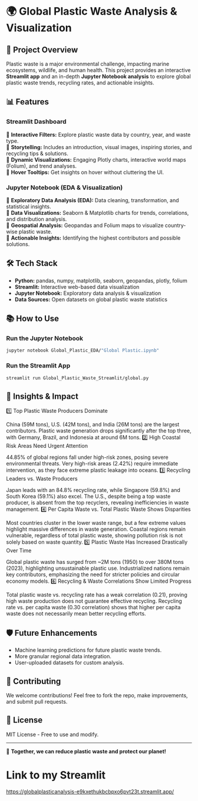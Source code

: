 # 🌍 Global Plastic Waste Analysis & Visualization

## 🌱 Project Overview
Plastic waste is a major environmental challenge, impacting marine ecosystems, wildlife, and human health. This project provides an interactive **Streamlit app** and an in-depth **Jupyter Notebook analysis** to explore global plastic waste trends, recycling rates, and actionable insights.

## 📊 Features
### **Streamlit Dashboard**
🔹 **Interactive Filters:** Explore plastic waste data by country, year, and waste type.  
🔹 **Storytelling:** Includes an introduction, visual images, inspiring stories, and recycling tips & solutions.  
🔹 **Dynamic Visualizations:** Engaging Plotly charts, interactive world maps (Folium), and trend analyses.  
🔹 **Hover Tooltips:** Get insights on hover without cluttering the UI.  



### **Jupyter Notebook (EDA & Visualization)**
🔹 **Exploratory Data Analysis (EDA):** Data cleaning, transformation, and statistical insights.  
🔹 **Data Visualizations:** Seaborn & Matplotlib charts for trends, correlations, and distribution analysis.  
🔹 **Geospatial Analysis:** Geopandas and Folium maps to visualize country-wise plastic waste.  
🔹 **Actionable Insights:** Identifying the highest contributors and possible solutions.  

## 🛠️ Tech Stack
- **Python:** pandas, numpy, matplotlib, seaborn, geopandas, plotly, folium
- **Streamlit:** Interactive web-based data visualization
- **Jupyter Notebook:** Exploratory data analysis & visualization
- **Data Sources:** Open datasets on global plastic waste statistics

## 📚 How to Use
### **Run the Jupyter Notebook**
```bash
jupyter notebook Global_Plastic_EDA/"Global Plastic.ipynb"
```

### **Run the Streamlit App**
```bash
streamlit run Global_Plastic_Waste_Streamlit/global.py
```

## 🌿 Insights & Impact
1️⃣ Top Plastic Waste Producers Dominate

China (59M tons), U.S. (42M tons), and India (26M tons) are the largest contributors.
Plastic waste generation drops significantly after the top three, with Germany, Brazil, and Indonesia at around 6M tons.
2️⃣ High Coastal Risk Areas Need Urgent Attention

44.85% of global regions fall under high-risk zones, posing severe environmental threats.
Very high-risk areas (2.42%) require immediate intervention, as they face extreme plastic leakage into oceans.
3️⃣ Recycling Leaders vs. Waste Producers

Japan leads with an 84.8% recycling rate, while Singapore (59.8%) and South Korea (59.1%) also excel.
The U.S., despite being a top waste producer, is absent from the top recyclers, revealing inefficiencies in waste management.
4️⃣ Per Capita Waste vs. Total Plastic Waste Shows Disparities

Most countries cluster in the lower waste range, but a few extreme values highlight massive differences in waste generation.
Coastal regions remain vulnerable, regardless of total plastic waste, showing pollution risk is not solely based on waste quantity.
5️⃣ Plastic Waste Has Increased Drastically Over Time

Global plastic waste has surged from ~2M tons (1950) to over 380M tons (2023), highlighting unsustainable plastic use.
Industrialized nations remain key contributors, emphasizing the need for stricter policies and circular economy models.
6️⃣ Recycling & Waste Correlations Show Limited Progress

Total plastic waste vs. recycling rate has a weak correlation (0.21), proving high waste production does not guarantee effective recycling.
Recycling rate vs. per capita waste (0.30 correlation) shows that higher per capita waste does not necessarily mean better recycling efforts.

## 🛡️ Future Enhancements
- Machine learning predictions for future plastic waste trends.
- More granular regional data integration.
- User-uploaded datasets for custom analysis.

## 🚀 Contributing
We welcome contributions! Feel free to fork the repo, make improvements, and submit pull requests.


## 📢 License
MIT License - Free to use and modify.

---
🌱 **Together, we can reduce plastic waste and protect our planet!**



# Link to my Streamlit
https://globalplasticanalysis-e9kxethukbcbpxo6pvt23t.streamlit.app/

